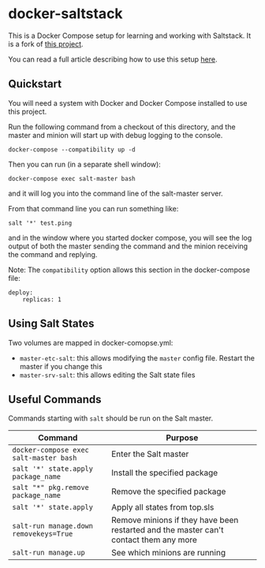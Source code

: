 # docker-saltstack
This is a Docker Compose setup for learning and working with Saltstack. It is a fork of [this project](https://github.com/cyface/docker-saltstack).

You can read a full article describing how to use this setup [here](https://medium.com/@timlwhite/the-simplest-way-to-learn-saltstack-cd9f5edbc967).

## Quickstart
You will need a system with Docker and Docker Compose installed to use this project.

Run the following command from a checkout of this directory, and the master and minion will start up with debug logging to the console.

    docker-compose --compatibility up -d

Then you can run (in a separate shell window):

    docker-compose exec salt-master bash

and it will log you into the command line of the salt-master server.

From that command line you can run something like:

    salt '*' test.ping

and in the window where you started docker compose, you will see the log output of both the master sending the command and the minion receiving the command and replying.

Note:
The `compatibility` option allows this section in the docker-compose file:

    deploy:
        replicas: 1

## Using Salt States
Two volumes are mapped in docker-comopse.yml:

- `master-etc-salt`: this allows modifying the `master` config file. Restart the master if you change this
- `master-srv-salt`: this allows editing the Salt state files


## Useful Commands
Commands starting with `salt` should be run on the Salt master.


| Command  | Purpose |
|---|---|
|  `docker-compose exec salt-master bash`  |  Enter the Salt master |
|  `salt '*' state.apply package_name`  |  Install the specified package |
| `salt "*" pkg.remove package_name`  |  Remove the specified package |
| `salt '*' state.apply`  |  Apply all states from top.sls |
| `salt-run manage.down removekeys=True`  |  Remove minions if they have been restarted and the master can't contact them any more |
| `salt-run manage.up`  |  See which minions are running |





